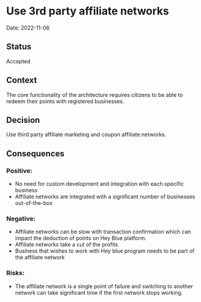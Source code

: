 # Use 3rd party affiliate networks
Date: 2022-11-06

## Status
Accepted

## Context
The core functionality of the architecture requires citizens to be able to redeem their points with registered businesses.

## Decision
Use third party affiliate marketing and coupon affiliate networks.

## Consequences

### Positive:
- No need for custom development and integration with each specific business
- Affiliate networks are integrated with a significant number of businesses out-of-the-box

### Negative:
- Affiliate networks can be slow with transaction confirmation which can impact the deduction of points on Hey Blue platform.
- Affiliate networks take a cut of the profits
- Business that wishes to work with Hey blue program needs to be part of the affiliate network

### Risks:
- The affiliate network is a single point of failure and switching to another network can take significant time if the first network stops working.

